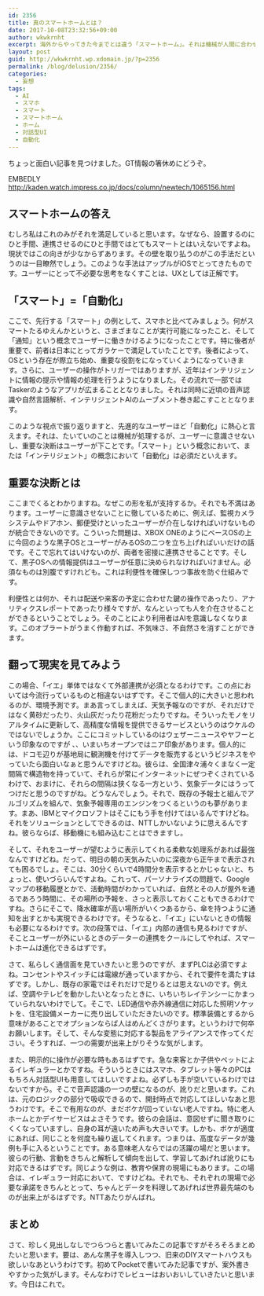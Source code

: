 ```yaml
---
id: 2356
title: 真のスマートホームとは？
date: 2017-10-08T23:32:56+09:00
author: wkwkrnht
excerpt: 海外からやってきた今までとは違う「スマートホーム」。それは機械が人間に合わせるという、願ってもみないものだった。この方向性を実現するために必要なものとは？
layout: post
guid: http://wkwkrnht.wp.xdomain.jp/?p=2356
permalink: /blog/delusion/2356/
categories:
  - 妄想
tags:
  - AI
  - スマホ
  - スマート
  - スマートホーム
  - ホーム
  - 対話型UI
  - 自動化
---
```

ちょっと面白い記事を見つけました。GT情報の箸休めにどうぞ。

EMBEDLY http://kaden.watch.impress.co.jp/docs/column/newtech/1065156.html

## スマートホームの答え

むしろ私はこれのみがそれを満足していると思います。なぜなら、設置するのにひと手間、連携させるのにひと手間ではとてもスマートとはいえないですよね。現状ではこの向きが少なからずあります。その壁を取り払うのがこの手法だというのは一目瞭然でしょう。このような手法はアップルがiOSでとってきたものです。ユーザーにとって不必要な思考をなくすことは、UXとしては正解です。

## 「スマート」=「自動化」

ここで、先行する「スマート」の例として、スマホと比べてみましょう。何がスマートたるゆえんかというと、さまざまなことが実行可能になったこと、そして「通知」という概念でユーザーに働きかけるようになったことです。特に後者が重要で、前者は日本にとってガラケーで満足していたことです。後者によって、OSという存在が際立ち始め、重要な役割をになっていくようになっていきます。さらに、ユーザーの操作がトリガーではありますが、近年はインテリジェントに情報の提示や情報の処理を行うようになりました。その流れで一部ではTaskerのようなアプリが広まることとなりました。それは同時に近頃の音声認識や自然言語解析、インテリジェントAIのムーブメント巻き起こすこととなります。

このような視点で振り返りますと、先進的なユーザーほど「自動化」に熱心と言えます。それは、たいていのことは機械が処理するが、ユーザーに意識させないし、重要な決断はユーザーが下ことです。「スマート」という概念において、または「インテリジェント」の概念において「自動化」は必須だといえます。

## 重要な決断とは

ここまでくるとわかりますね。なぜこの形を私が支持するか。それでも不満はあります。ユーザーに意識させないことに徹しているために、例えば、監視カメラシステムやドアホン、郵便受けといったユーザーが介在しなければいけないものが統合できないのです。こういった問題は、XBOX ONEのようにベースOSの上に今回のような黒子OSとユーザーがみるOSの二つを立ち上げればいいだけの話です。そこで忘れてはいけないのが、両者を密接に連携させることです。そして、黒子OSへの情報提供はユーザーが任意に決められなければいけません。必須なものは別腹ですけれども。これは利便性を確保しつつ事故を防ぐ仕組みです。

利便性とは何か、それは配送や来客の予定に合わせた鍵の操作であったり、アナリティクスレポートであったり様々ですが、なんといっても人を介在させることができるということでしょう。そのことにより利用者はAIを意識しなくなります。このオブラートがうまく作動すれば、不気味さ、不自然さを消すことができます。

## 翻って現実を見てみよう

この場合、「イエ」単体ではなくて外部連携が必須となるわけです。この点においては今流行っているものと相違ないはずです。そこで個人的に大きいと思われるのが、環境予測です。まあ言ってしまえば、天気予報なのですが、それだけではなく黄砂だったり、火山灰だったり花粉だったりですね。そういったモノをリアルタイムに更新して、高精度な情報を提供できるサービスというのはウケルのではないでしょうか。ここにコミットしているのはウェザーニュースやヤフーという印象なのですが 、、いまいちオープンではニア印象があります。個人的には、ドコモ辺りが基地局に観測機を付けてデータを販売するというビジネスをやっていたら面白いなぁと思うんですけどね。彼らは、全国津々浦々くまなく一定間隔で構造物を持っていて、それらが常にインターネットにぜつぞくされているわけで、おまけに、それらの間隔は狭くなる一方という、気象データにはうってつけだと思うのですがね。どうなんでしょう。それで、既存の予報士と組んでアルゴリズムを組んで、気象予報専用のエンジンをつくるというのも夢があります。まあ、IBMとマイクロソフトはそこにもう手を付けてはいるんですけどね。それをソリューションとしてできるのは、NTTしかいないように思えるんですね。彼らならば、移動機にも組み込むことはできますし。

そして、それをユーザーが望むように表示してくれる柔軟な処理系があれば最強なんですけどね。だって、明日の朝の天気みたいのに深夜から正午まで表示されても困るでしょ。そこは、30分くらいで4時間分を表示するとかじゃないと、ちょっと、使いづらいんですよね。これって、パーソナライズの問題で、Googleマップの移動履歴とかで、活動時間がわかっていれば、自然とその人が屋外を通るであろう時間に、その場所の予報を、さっと表示しておくこともできるわけですね。さらにそこで、降水確率が高い場所がいくつあるから、傘を持つように通知を出すとかも実現できるわけです。そうなると、「イエ」にいないときの情報も必要になるわけです。次の段落では、「イエ」内部の通信も見るわけですが、そことユーザーが外にいるときのデーターの連携をクールにしてやれば、スマートホームは進化できるはずです。

さて、私らしく通信面を見ていきたいと思うのですが、まずPLCは必須ですよね。コンセントやスイッチには電線が通っていますから、それで要件を満たすはずです。しかし、既存の家電ではそれだけで足りるとは思えないのです。例えば、空調やテレビを動かしたいとなったときに、いちいちレイテンシーにかまっていられないわけでして。そこで、LED通信や赤外線通信に対応した照明ソケットを、住宅設備メーカーに売り出していただきたいのです。標準装備とするから意味があることでオプションならば人はめんどくさがります。というわけで何卒お願いします。そして、そんな変態に対応する製品をアライアンスで作ってください。そうすれば、一つの需要が出来上がりそうな気がします。

また、明示的に操作が必要な時もあるはずです。急な来客とか子供やペットによるイレギュラーとかですね。そういうときにはスマホ、タブレット等々のPCはもちろん対話型UIも用意してほしいですよね。必ずしも手が空いているわけではないですから。そこで音声認識の一つの壁になるのが、訛りだと思います。これは、元のロジックの部分で吸収できるので、開封時点で対応してほしいなあと思うわけです。そこで有用なのが、まだボケが回っていない老人ですね。特に老人ホームとかデイサービスはよさそうです。彼らの会話は、意図せずに聞き取りにくくなっていますし、自身の耳が遠いため声も大きいです。しかも、ボケが適度にあれば、同じことを何度も繰り返してくれます。つまりは、高度なデータが幾例も手に入るということです。ある意味老人ならではの活躍の場だと思います。彼らの行動、言動をきちんと解析して傾向を出して、学習してあげれば訛りにも対応できるはずです。同じような例は、教育や保育の現場にもあります。この場合は、イレギュラー対応において、ですけどね。それでも、それぞれの現場で必要な承諾をきちんととって、ちゃんとデータを料理してあげれば世界最先端のものが出来上がるはずです。NTTあたりがんばれ。

## まとめ

さて、珍しく見出しなしでつらつらと書いてみたこの記事ですがそろそろまとめたいと思います。要は、あんな黒子を導入しつつ、旧来のDIYスマートハウスも欲しいなあというわけです。初めてPocketで書いてみた記事ですが、案外書きやすかった気がします。そんなわけでレビューはおいおいしていきたいと思います。今日はこれで。